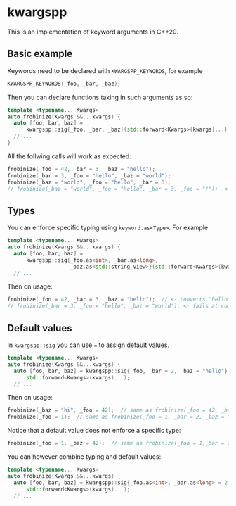 # kwargspp

This is an implementation of keyword arguments in C++20.

## Basic example

Keywords need to be declared with `KWARGSPP_KEYWORDS`, for example

```cpp
KWARGSPP_KEYWORDS(_foo, _bar, _baz);
```

Then you can declare functions taking in such arguments as so:

```cpp
template <typename... Kwargs>
auto frobinize(Kwargs &&...kwargs) {
  auto [foo, bar, baz] =
      kwargspp::sig{_foo, _bar, _baz}(std::forward<Kwargs>(kwargs)...);
  // ...
}
```

All the follwing calls will work as expected:

```cpp
frobinize(_foo = 42, _bar = 3, _baz = "hello");
frobinize(_bar = 3, _foo = "hello", _baz = "world");
frobinize(_baz = "world", _foo = "hello", _bar = 3);
// frobinize(_baz = "world", _foo = "hello", _bar = 3, _foo = "!");  <- repeated keyword, fails at compile time
```

## Types

You can enforce specific typing using `keyword.as<Type>`. For example

```cpp
template <typename... Kwargs>
auto frobinize(Kwargs &&...kwargs) {
  auto [foo, bar, baz] =
      kwargspp::sig{_foo.as<int>, _bar.as<long>,
                    _baz.as<std::string_view>}(std::forward<Kwargs>(kwargs)...);
  // ...
```

Then on usage:

```cpp
frobinize(_foo = 42, _bar = 3, _baz = "hello");  // <- converts "hello" to "hello"sv
// frobinize(_bar = 3, _foo = "hello", _baz = "world"); <- fails at compile time
```

## Default values

In `kwargspp::sig` you can use `=` to assign default values.

```cpp
template <typename... Kwargs>
auto frobinize(Kwargs &&...kwargs) {
  auto [foo, bar, baz] = kwargspp::sig{_foo, _bar = 2, _baz = "hello"}(
      std::forward<Kwargs>(kwargs)...);
  // ...
```

Then on usage:

```cpp
frobinize(_baz = "hi", _foo = 42);  // same as frobinize(_foo = 42, _bar = 2, _baz = "hi")
frobinize(_foo = 1);  // same as frobinize(_foo = 1, _bar = 2, _baz = "hello")
```

Notice that a default value does not enforce a specific type:

```cpp
frobinize(_foo = 1, _baz = 42);  // same as frobinize(_foo = 1,_bar = 2, _baz = 42)
```

You can however combine typing and default values:

```cpp
template <typename... Kwargs>
auto frobinize(Kwargs &&...kwargs) {
  auto [foo, bar, baz] = kwargspp::sig{_foo.as<int>, _bar.as<long> = 2, _baz.as<std::string_view> = "hello"}(
      std::forward<Kwargs>(kwargs)...);
  // ...
```
